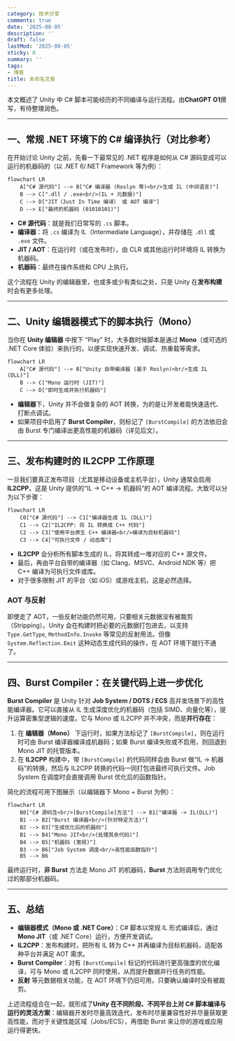 ```yaml
---
category: 技术分享
comments: true
date: '2025-08-05'
description: ''
draft: false
lastMod: '2025-08-05'
sticky: 0
summary: ''
tags:
- 博客
title: 未命名文章
---
```


本文概述了 Unity 中 C# 脚本可能经历的不同编译与运行流程。由**ChatGPT O1**撰写，有待整理润色。

---

## 一、常规 .NET 环境下的 C# 编译执行（对比参考）

在开始讨论 Unity 之前，先看一下最常见的 .NET 程序是如何从 C# 源码变成可以运行的机器码的（以 .NET 6/.NET Framework 等为例）：

```mermaid
flowchart LR
    A["C# 源代码"] --> B["C# 编译器 (Roslyn 等)<br/>生成 IL (中间语言)"]
    B --> C[".dll / .exe<br/>(IL + 元数据)"]
    C --> D["JIT（Just In Time 编译） 或 AOT 编译"]
    D --> E["最终的机器码 (01010101)"]
```

- **C# 源代码**：就是我们日常写的 `.cs` 脚本。
- **编译器**：将 `.cs` 编译为 IL（Intermediate Language），并存储在 `.dll` 或 `.exe` 文件。
- **JIT / AOT**：在运行时（或在发布时），由 CLR 或其他运行时环境将 IL 转换为机器码。
- **机器码**：最终在操作系统和 CPU 上执行。

这个流程在 Unity 的编辑器里，也或多或少有类似之处，只是 Unity 在**发布构建**时会有更多处理。

---

## 二、Unity 编辑器模式下的脚本执行（Mono）

当你在 **Unity 编辑器** 中按下 “Play” 时，大多数时候脚本是通过 **Mono**（或可选的 .NET Core 体验）来执行的，以便实现快速开发、调试、热重载等需求。

```mermaid
flowchart LR
    A["C# 源代码"] --> B["Unity 自带编译器 (基于 Roslyn)<br/>生成 IL (DLL)"]
    B --> C["Mono 运行时 (JIT)"]
    C --> D["即时生成并执行机器码"]
```

- **编辑器**下，Unity 并不会做复杂的 AOT 转换，为的是让开发者能快速迭代、打断点调试。
- 如果项目中启用了 **Burst Compiler**，则标记了 `[BurstCompile]` 的方法依旧会由 Burst 专门编译出更高性能的机器码（详见后文）。

---

## 三、发布构建时的 IL2CPP 工作原理

一旦我们要真正发布项目（尤其是移动设备或主机平台），Unity 通常会启用 **IL2CPP**。这是 Unity 提供的“IL -> C++ -> 机器码”的 AOT 编译流程。大致可以分为以下步骤：

```mermaid
flowchart LR
    C0["C# 源代码"] --> C1["编译器生成 IL (DLL)"]
    C1 --> C2["IL2CPP: 将 IL 转换成 C++ 代码"]
    C2 --> C3["使用平台原生 C++ 编译器<br/>编译为目标机器码"]
    C3 --> C4["可执行文件 / 动态库"]
```

- **IL2CPP** 会分析所有脚本生成的 IL，将其转成一堆对应的 C++ 源文件。
- 最后，再由平台自带的编译器（如 Clang、MSVC、Android NDK 等）把 C++ 编译为可执行文件或库。
- 对于很多限制 JIT 的平台（如 iOS）或游戏主机，这是必然选择。

### AOT 与反射

即使走了 AOT，一些反射功能仍然可用，只要相关元数据没有被裁剪（Stripping）。Unity 会在构建时把必要的元数据打包进去，以支持 `Type.GetType`, `MethodInfo.Invoke` 等常见的反射用法。但像 `System.Reflection.Emit` 这种动态生成代码的操作，在 AOT 环境下就行不通了。

---

## 四、Burst Compiler：在关键代码上进一步优化

**Burst Compiler** 是 Unity 针对 **Job System / DOTS / ECS** 高并发场景下的高性能编译器。它可以直接从 IL 生成深度优化的机器码（包括 SIMD、向量化等），提升运算密集型逻辑的速度。它与 Mono 或 IL2CPP 并不冲突，而是**并行存在**：

1. 在 **编辑器（Mono）** 下运行时，如果方法标记了 `[BurstCompile]`，则在运行时可由 Burst 编译器编译成机器码；如果 Burst 编译失败或不启用，则回退到 Mono JIT 的托管版本。
2. 在 **IL2CPP** 构建中，带 `[BurstCompile]` 的代码同样会由 Burst 做“IL -> 机器码”的转换，然后与 IL2CPP 转换的代码一同打包进最终可执行文件。Job System 在调度时会直接调用 Burst 优化后的函数指针。

简化的流程可用下图展示（以编辑器下 Mono + Burst 为例）：

```mermaid
flowchart LR
    B0["C# 源码含<br/>[BurstCompile]方法"] --> B1["编译器 -> IL(DLL)"]
    B1 --> B2["Burst 编译器<br/>(针对特定方法)"]
    B2 --> B3["生成优化后的机器码"]
    B1 --> B4["Mono JIT<br/>(处理其余代码)"]
    B4 --> B5["机器码 (常规)"]
    B3 --> B6["Job System 调度<br/>高性能函数指针"]
    B5 --> B6
```

最终运行时，**非 Burst** 方法走 Mono JIT 的机器码，**Burst** 方法则调用专门优化过的那部分机器码。

---

## 五、总结

- **编辑器模式（Mono 或 .NET Core）**：C# 脚本以常规 IL 形式编译后，通过 **Mono JIT**（或 .NET Core）运行，方便开发调试。
- **IL2CPP**：发布构建时，把所有 IL 转为 C++ 并再编译为目标机器码，适配各种平台并满足 AOT 需求。
- **Burst Compiler**：对有 `[BurstCompile]` 标记的代码进行更高强度的优化编译，可与 Mono 或 IL2CPP 同时使用，从而提升数据并行任务的性能。
- **反射** 等元数据相关功能，在 AOT 环境下仍旧可用，只要确认编译时没有被裁剪。

上述流程组合在一起，就形成了**Unity 在不同阶段、不同平台上对 C# 脚本编译与运行的灵活方案**：编辑器开发时尽量高效迭代，发布时尽量兼容性好并尽量获取更高性能，而对于关键性能区域（Jobs/ECS），再借助 Burst 来让你的游戏或应用运行得更快。